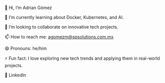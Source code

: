 👋 Hi, I’m Adrian Gómez

🌱 I’m currently learning about Docker, Kubernetes, and AI.

💞️ I’m looking to collaborate on innovative tech projects.

📫 How to reach me: agomezm@spsolutions.com.mx

😄 Pronouns: he/him

⚡ Fun fact: I love exploring new tech trends and applying them in real-world projects.

🔗 LinkedIn
